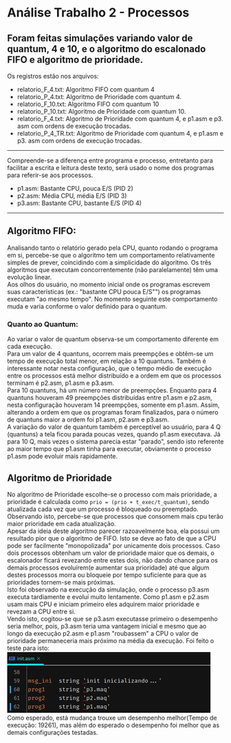 # Análise Trabalho 2 - Processos

Foram feitas simulações variando valor de quantum, 4 e 10, e o algoritmo do 
escalonado FIFO e algoritmo de prioridade.
--- 
Os registros estão nos arquivos:  
- relatorio_F_4.txt: Algoritmo FIFO com quantum 4
- relatorio_P_4.txt: Algoritmo de Prioridade com quantum 4. 
- relatorio_F_10.txt: Algoritmo FIFO com quantum 10
- relatorio_P_10.txt: Algoritmo de Prioridade com quantum 10.
- relatorio_F_4.txt: Algoritmo de Prioridade com quantum 4, e p1.asm e p3.
  asm com ordens de execução trocadas.
- relatorio_P_4_TR.txt: Algoritmo de Prioridade com quantum 4, e p1.asm e p3.
  asm com ordens de execução trocadas.

---
Compreende-se a diferença entre programa e processo, entretanto para 
facilitar a escrita e leitura deste texto, será usado o nome dos programas 
para referir-se aos processos.
- p1.asm: Bastante CPU, pouca E/S (PID 2)
- p2.asm: Média CPU, média E/S (PID 3)
- p3.asm: Bastante CPU, bastante E/S (PID 4)

---
## Algoritmo FIFO:
Analisando tanto o relatório gerado pela CPU, quanto rodando o programa em 
si, percebe-se que o algoritmo tem um comportamento relativamente simples de 
prever, coincidindo com a simplicidade do algoritmo. Os três algoritmos que 
executam concorrentemente (não paralelamente) têm uma evolução linear.  
Aos 
olhos do usuário, no momento inicial onde os programas escrevem suas 
características (ex.: "bastante CPU pouca E/S"") os programas executam "ao 
mesmo tempo". No momento seguinte este comportamento muda e varia conforme o 
valor definido para o quantum.

### Quanto ao Quantum:
Ao variar o valor de quantum observa-se um comportamento diferente em cada 
execução.  
Para um valor de 4 quantuns, ocorrem mais preempções e obtêm-se um 
tempo de execução total menor, em relação a 10 quantuns. Também é 
interessante notar nesta configuração, que o tempo médio de execução entre 
os processos está melhor distribuído e a ordem em que os processos terminam 
é p2.asm, p1.asm e p3.asm.  
Para 10 quantuns, há um número menor de preempções. Enquanto para 4 
quantuns houveram 49 preempções distribuídas entre p1.asm e p2.asm, nesta 
configuração houveram 14 preempções, somente em p1.asm. Assim, alterando a 
ordem em que os programas foram finalizados, para o número de quantuns maior 
a ordem foi p1.asm, p2.asm e p3.asm.  
A variação do valor de quantum também é perceptível ao usuário, para 4 Q
(quantuns) a tela ficou parada poucas vezes, quando p1.asm executava.
Já para 10 Q, mais vezes o sistema parecia estar "parado", sendo isto 
referente ao maior tempo que p1.asm tinha para executar, obviamente o 
processo p1.asm pode evoluir mais rapidamente.


## Algoritmo de Prioridade 
No algoritmo de Prioridade escolhe-se o processo com mais prioridade, a 
prioridade é calculada como `prio = (prio + t_exec/t_quantum)`, sendo 
atualizada cada vez que um processo é bloqueado ou preemptado. Observando 
isto, percebe-se que processos que consomem mais cpu terão maior prioridade 
em cada atualização.  
Apesar da ideia deste algoritmo parecer razoavelmente boa, ela possui um 
resultado pior que o algoritmo de FIFO. Isto se deve ao fato de que a CPU 
pode ser facilmente "monopolizada" por unicamente dois processos. Caso dois 
processos obtenham um valor de prioridade maior que os demais, o escalonador 
ficará revezando entre estes dois, não dando chance para os demais 
processos evoluírem(e aumentar sua prioridade) até que algum destes 
processos morra ou bloqueie por tempo suficiente para que as prioridades 
tornem-se mais próximas.  
Isto foi observado na execução da simulação, onde o processo p3.asm executa 
tardiamente e evoluí muito lentamente. Como p1.asm e p2.asm usam mais CPU e 
iniciam primeiro 
eles adquirem maior prioridade e revezam a CPU entre si.  
Vendo isto, cogitou-se que se p3.asm executasse primeiro o desempenho seria 
melhor, pois, p3.asm teria uma vantagem inicial e mesmo que ao longo da 
execução p2.asm e p1.asm "roubassem" a CPU o valor de prioridade 
permaneceria mais próximo na média da execução. Foi feito o teste para isto:  
![img.png](img.png)  
Como esperado, está mudança trouxe um desempenho melhor(Tempo de execução: 
19261), mas além do esperado o desempenho foi melhor que as demais 
configurações testadas.
